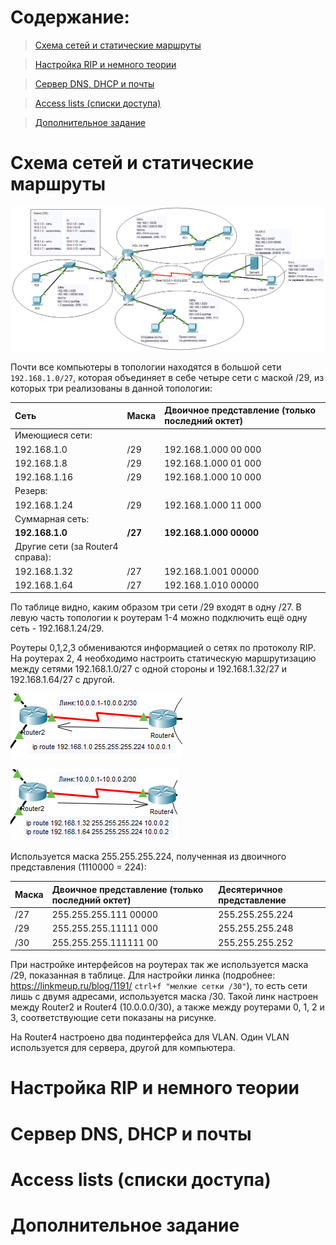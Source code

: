 # Содержание:
>[Схема сетей и статические маршруты](#схема-сетей-и-статические-маршруты)

>[Настройка RIP и немного теории](#настройка-rip-и-немного-теории)

>[Сервер DNS, DHCP и почты](#сервер-dns-dhcp-и-почты)

>[Access lists (списки доступа)](#access-lists-списки-доступа)

>[Дополнительное задание](#дополнительное-задание)

# Схема сетей и статические маршруты
![Топология](https://github.com/baltineu/telecom-labs/blob/main/cisco_pt/ccna_openedu/sources/topology5.PNG)

Почти все компьютеры в топологии находятся в большой сети ```192.168.1.0/27```, которая объединяет в себе четыре сети с маской /29, из которых три реализованы в данной топологии:

| Сеть | Маска | Двоичное представление (только последний октет)|
| :- | :- | :- |
|Имеющиеся сети:|||
|192.168.1.0|/29|192.168.1.000 00 000|
|192.168.1.8|/29|192.168.1.000 01 000|
|192.168.1.16|/29|192.168.1.000 10 000|
|Резерв:|||
|192.168.1.24|/29|192.168.1.000 11 000|
|Суммарная сеть:|||
|**192.168.1.0**|**/27**|**192.168.1.000 00000**|
|Другие сети (за Router4 справа):|||
|192.168.1.32|/27|192.168.1.001 00000|
|192.168.1.64|/27|192.168.1.010 00000|

По таблице видно, каким образом три сети /29 входят в одну /27. 
В левую часть топологии к роутерам 1-4 можно подключить ещё одну сеть - 192.168.1.24/29.

Роутеры 0,1,2,3 обмениваются информацией о сетях по протоколу RIP.
На роутерах 2, 4 необходимо настроить статическую маршрутизацию между сетями 192.168.1.0/27 с одной стороны и 192.168.1.32/27 и 192.168.1.64/27 с другой.

![Статика1](https://github.com/baltineu/telecom-labs/blob/main/cisco_pt/ccna_openedu/sources/lab5/1.PNG)

![Статика2](https://github.com/baltineu/telecom-labs/blob/main/cisco_pt/ccna_openedu/sources/lab5/2.PNG)

Используется маска 255.255.255.224, полученная из двоичного представления (1110000 = 224):

| Маска | Двоичное представление (только последний октет)| Десятеричное представление |
| :- | :- | :- |
|/27|255.255.255.111 00000|255.255.255.224|
|/29|255.255.255.11111 000|255.255.255.248|
|/30|255.255.255.111111 00|255.255.255.252|

При настройке интерфейсов на роутерах так же используется маска /29, показанная в таблице.
Для настройки линка (подробнее: https://linkmeup.ru/blog/1191/ ```ctrl+f "мелкие сетки /30"```), то есть сети лишь с двумя адресами, используется маска /30. 
Такой линк настроен между Router2 и Router4 (10.0.0.0/30), а также между роутерами 0, 1, 2 и 3, соответствующие сети показаны на рисунке. 

На Router4 настроено два подинтерфейса для VLAN. Один VLAN используется для сервера, другой для компьютера.

# Настройка RIP и немного теории

# Сервер DNS, DHCP и почты

# Access lists (списки доступа)

# Дополнительное задание

